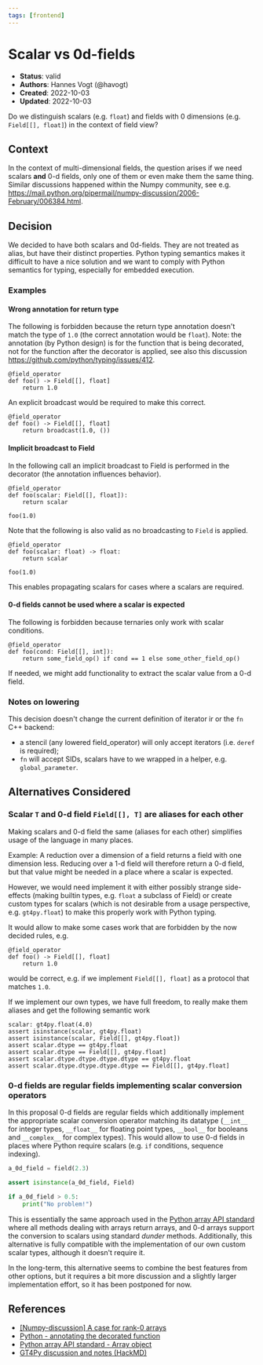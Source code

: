 ```yaml
---
tags: [frontend]
---
```


# Scalar vs 0d-fields

- **Status**: valid
- **Authors**: Hannes Vogt (@havogt)
- **Created**: 2022-10-03
- **Updated**: 2022-10-03

Do we distinguish scalars (e.g. `float`) and fields with 0 dimensions (e.g. `Field[[], float]`) in the context of field view?

## Context

In the context of multi-dimensional fields, the question arises if we need scalars **and** 0-d fields, only one of them or even make them the same thing. Similar discussions happened within the Numpy community, see e.g. https://mail.python.org/pipermail/numpy-discussion/2006-February/006384.html.

## Decision

We decided to have both scalars and 0d-fields. They are not treated as alias, but have their distinct properties. Python typing semantics makes it difficult to have a nice solution and we want to comply with Python semantics for typing, especially for embedded execution.

### Examples

#### Wrong annotation for return type

The following is forbidden because the return type annotation doesn't match the type of `1.0` (the correct annotation would be `float`).
Note: the annotation (by Python design) is for the function that is being decorated, not for the function after the decorator is applied, see also this discussion https://github.com/python/typing/issues/412.

```python=
@field_operator
def foo() -> Field[[], float]
    return 1.0
```

An explicit broadcast would be required to make this correct.

```python=
@field_operator
def foo() -> Field[[], float]
    return broadcast(1.0, ())
```

#### Implicit broadcast to Field

In the following call an implicit broadcast to Field is performed in the decorator (the annotation influences behavior).

```python=
@field_operator
def foo(scalar: Field[[], float]):
    return scalar

foo(1.0)
```

Note that the following is also valid as no broadcasting to `Field` is applied.

```python=
@field_operator
def foo(scalar: float) -> float:
    return scalar

foo(1.0)
```

This enables propagating scalars for cases where a scalars are required.

#### 0-d fields cannot be used where a scalar is expected

The following is forbidden because ternaries only work with scalar conditions.

```python=
@field_operator
def foo(cond: Field[[], int]):
    return some_field_op() if cond == 1 else some_other_field_op()
```

If needed, we might add functionality to extract the scalar value from a 0-d field.

### Notes on lowering

This decision doesn't change the current definition of iterator ir or the `fn` C++ backend:
- a stencil (any lowered field_operator) will only accept iterators (i.e. `deref` is required);
- `fn` will accept SIDs, scalars have to we wrapped in a helper, e.g. `global_parameter`.

## Alternatives Considered

### Scalar `T` and 0-d field `Field[[], T]` are aliases for each other

Making scalars and 0-d field the same (aliases for each other) simplifies usage of the language in many places.

Example: A reduction over a dimension of a field returns a field with one dimension less. Reducing over a 1-d field will therefore return a 0-d field, but that value might be needed in a place where a scalar is expected.

However, we would need implement it with either possibly strange side-effects (making builtin types, e.g. `float` a subclass of Field) or create custom types for scalars (which is not desirable from a usage perspective, e.g. `gt4py.float`) to make this properly work with Python typing.

It would allow to make some cases work that are forbidden by the now decided rules, e.g. 

```python=
@field_operator
def foo() -> Field[[], float]
    return 1.0
```

would be correct, e.g. if we implement `Field[[], float]` as a protocol that matches `1.0`.

If we implement our own types, we have full freedom, to really make them aliases and get the following semantic work

```python=
scalar: gt4py.float(4.0)
assert isinstance(scalar, gt4py.float)
assert isinstance(scalar, Field[[], gt4py.float])
assert scalar.dtype == gt4py.float
assert scalar.dtype == Field[[], gt4py.float]
assert scalar.dtype.dtype.dtype.dtype == gt4py.float
assert scalar.dtype.dtype.dtype.dtype == Field[[], gt4py.float]
```

### 0-d fields are regular fields implementing scalar conversion operators

In this proposal 0-d fields are regular fields which additionally implement the appropriate scalar conversion operator matching its datatype (`__int__` for integer types, `__float__` for floating point types, `__bool__` for booleans and `__complex__` for complex types). This would allow to use 0-d fields in places where Python require scalars (e.g. `if` conditions, sequence indexing).

```python
a_0d_field = field(2.3)

assert isinstance(a_0d_field, Field)

if a_0d_field > 0.5:
    print("No problem!")
```

This is essentially the same approach used in the [Python array API standard](https://data-apis.org/array-api/latest/API_specification/array_object.html) where all methods dealing with arrays return arrays, and 0-d arrays support the conversion to scalars using standard _dunder_ methods. Additionally, this alternative is fully compatible with the implementation of our own custom scalar types, although it doesn't require it.

In the long-term, this alternative seems to combine the best features from other options, but it requires a bit more discussion and a slightly larger implementation effort, so it has been postponed for now.

## References <!-- optional -->

- [\[Numpy-discussion\] A case for rank-0 arrays](https://mail.python.org/pipermail/numpy-discussion/2006-February/006384.html)
- [Python - annotating the decorated function](https://github.com/python/typing/issues/412)
- [Python array API standard - Array object](https://data-apis.org/array-api/latest/API_specification/array_object.html)
- [GT4Py discussion and notes (HackMD)](https://hackmd.io/@gridtools/SyQ4vJ9Js)
